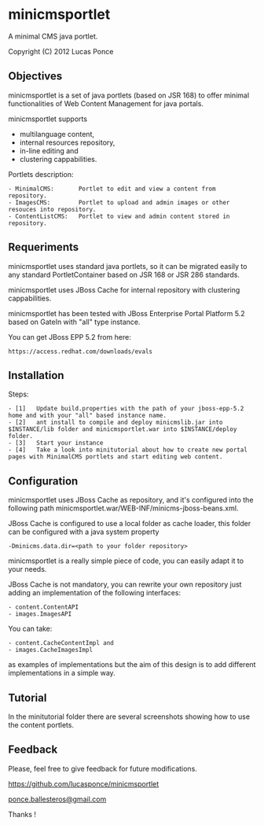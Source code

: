 minicmsportlet
==============

A minimal CMS java portlet.

Copyright (C) 2012 	Lucas Ponce 

Objectives
----------

minicmsportlet is a set of java portlets (based on JSR 168) to offer minimal functionalities of Web Content Management for java portals.

minicmsportlet supports 

- multilanguage content, 
- internal resources repository, 
- in-line editing and 
- clustering cappabilities.

Portlets description:

	- MinimalCMS:		Portlet to edit and view a content from repository.
	- ImagesCMS:		Portlet to upload and admin images or other resouces into repository.
	- ContentListCMS:	Portlet to view and admin content stored in repository.

Requeriments
------------

minicmsportlet uses standard java portlets, so it can be migrated easily to any standard PortletContainer based on JSR 168 or JSR 286 standards.

minicmsportlet uses JBoss Cache for internal repository with clustering cappabilities.

minicmsportlet has been tested with JBoss Enterprise Portal Platform 5.2 based on GateIn with "all" type instance.

You can get JBoss EPP 5.2 from here:	

	https://access.redhat.com/downloads/evals

Installation
------------

Steps:

	- [1]	Update build.properties with the path of your jboss-epp-5.2 home and with your "all" based instance name.
	- [2]	ant install to compile and deploy minicmslib.jar into $INSTANCE/lib folder and minicmsportlet.war into $INSTANCE/deploy folder.
	- [3]	Start your instance
	- [4]	Take a look into minitutorial about how to create new portal pages with MinimalCMS portlets and start editing web content.

Configuration
-------------

minicmsportlet uses JBoss Cache as repository, and it's configured into the following path minicmsportlet.war/WEB-INF/minicms-jboss-beans.xml.

JBoss Cache is configured to use a local folder as cache loader, this folder can be configured with a java system property 

	-Dminicms.data.dir=<path to your folder repository>

minicmsportlet is a really simple piece of code, you can easily adapt it to your needs.

JBoss Cache is not mandatory, you can rewrite your own repository just adding an implementation of the following interfaces:

	- content.ContentAPI
	- images.ImagesAPI

You can take:

	- content.CacheContentImpl and 
	- images.CacheImagesImpl 

as examples of implementations but the aim of this design is to add different implementations in a simple way.

Tutorial
--------

In the minitutorial folder there are several screenshots showing how to use the content portlets.

Feedback
--------

Please, feel free to give feedback for future modifications.

https://github.com/lucasponce/minicmsportlet

ponce.ballesteros@gmail.com

Thanks !







	


